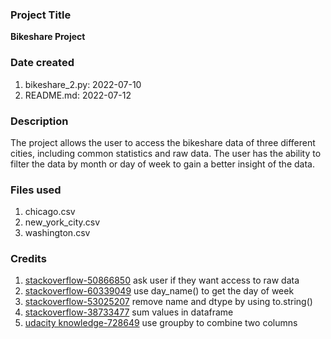 ### Project Title
**Bikeshare Project**

### Date created
1. bikeshare_2.py: 2022-07-10
2. README.md: 2022-07-12

### Description
The project allows the user to access the bikeshare data of three different cities, including common statistics and raw data. The user has the ability to filter the data by month or day of week to gain a better insight of the data.

### Files used
1. chicago.csv
2. new_york_city.csv
3. washington.csv

### Credits
1. [stackoverflow-50866850](https://stackoverflow.com/questions/50866850/ask-user-to-continue-viewing-the-next-5-lines-of-data)
       ask user if they want access to raw data
2. [stackoverflow-60339049](https://stackoverflow.com/questions/60339049/weekday-name-from-a-pandas-dataframe-date-object)
       use day_name() to get the day of week
4. [stackoverflow-53025207](https://stackoverflow.com/questions/53025207/how-do-i-remove-name-and-dtype-from-pandas-output)
       remove name and dtype by using to.string()
5. [stackoverflow-38733477](https://stackoverflow.com/questions/38733477/whats-the-best-way-to-sum-all-values-in-a-pandas-dataframe)
       sum values in dataframe
6. [udacity knowledge-728649](https://knowledge.udacity.com/questions/728649)
       use groupby to combine two columns
